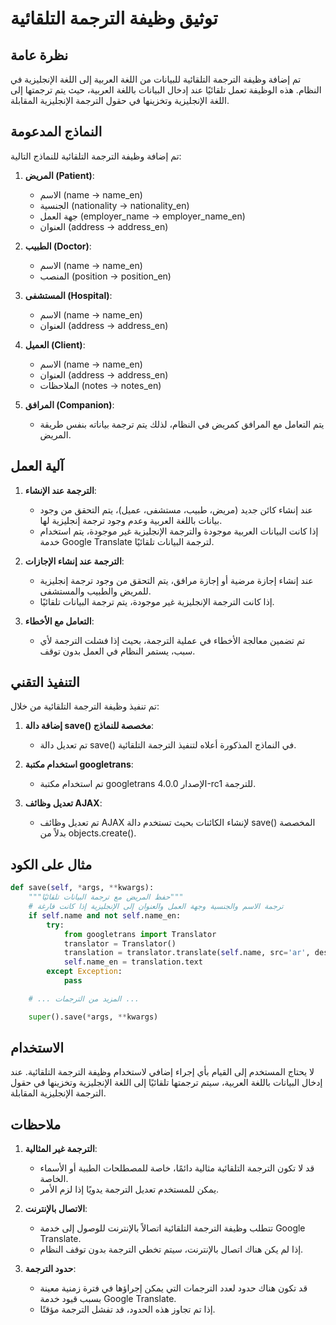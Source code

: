 # توثيق وظيفة الترجمة التلقائية

## نظرة عامة

تم إضافة وظيفة الترجمة التلقائية للبيانات من اللغة العربية إلى اللغة الإنجليزية في النظام. هذه الوظيفة تعمل تلقائيًا عند إدخال البيانات باللغة العربية، حيث يتم ترجمتها إلى اللغة الإنجليزية وتخزينها في حقول الترجمة الإنجليزية المقابلة.

## النماذج المدعومة

تم إضافة وظيفة الترجمة التلقائية للنماذج التالية:

1. **المريض (Patient)**:
   - الاسم (name -> name_en)
   - الجنسية (nationality -> nationality_en)
   - جهة العمل (employer_name -> employer_name_en)
   - العنوان (address -> address_en)

2. **الطبيب (Doctor)**:
   - الاسم (name -> name_en)
   - المنصب (position -> position_en)

3. **المستشفى (Hospital)**:
   - الاسم (name -> name_en)
   - العنوان (address -> address_en)

4. **العميل (Client)**:
   - الاسم (name -> name_en)
   - العنوان (address -> address_en)
   - الملاحظات (notes -> notes_en)

5. **المرافق (Companion)**:
   - يتم التعامل مع المرافق كمريض في النظام، لذلك يتم ترجمة بياناته بنفس طريقة المريض.

## آلية العمل

1. **الترجمة عند الإنشاء**:
   - عند إنشاء كائن جديد (مريض، طبيب، مستشفى، عميل)، يتم التحقق من وجود بيانات باللغة العربية وعدم وجود ترجمة إنجليزية لها.
   - إذا كانت البيانات العربية موجودة والترجمة الإنجليزية غير موجودة، يتم استخدام خدمة Google Translate لترجمة البيانات تلقائيًا.

2. **الترجمة عند إنشاء الإجازات**:
   - عند إنشاء إجازة مرضية أو إجازة مرافق، يتم التحقق من وجود ترجمة إنجليزية للمريض والطبيب والمستشفى.
   - إذا كانت الترجمة الإنجليزية غير موجودة، يتم ترجمة البيانات تلقائيًا.

3. **التعامل مع الأخطاء**:
   - تم تضمين معالجة الأخطاء في عملية الترجمة، بحيث إذا فشلت الترجمة لأي سبب، يستمر النظام في العمل بدون توقف.

## التنفيذ التقني

تم تنفيذ وظيفة الترجمة التلقائية من خلال:

1. **إضافة دالة save() مخصصة للنماذج**:
   - تم تعديل دالة save() في النماذج المذكورة أعلاه لتنفيذ الترجمة التلقائية.

2. **استخدام مكتبة googletrans**:
   - تم استخدام مكتبة googletrans الإصدار 4.0.0-rc1 للترجمة.

3. **تعديل وظائف AJAX**:
   - تم تعديل وظائف AJAX لإنشاء الكائنات بحيث تستخدم دالة save() المخصصة بدلاً من objects.create().

## مثال على الكود

```python
def save(self, *args, **kwargs):
    """حفظ المريض مع ترجمة البيانات تلقائيًا"""
    # ترجمة الاسم والجنسية وجهة العمل والعنوان إلى الإنجليزية إذا كانت فارغة
    if self.name and not self.name_en:
        try:
            from googletrans import Translator
            translator = Translator()
            translation = translator.translate(self.name, src='ar', dest='en')
            self.name_en = translation.text
        except Exception:
            pass

    # ... المزيد من الترجمات ...

    super().save(*args, **kwargs)
```

## الاستخدام

لا يحتاج المستخدم إلى القيام بأي إجراء إضافي لاستخدام وظيفة الترجمة التلقائية. عند إدخال البيانات باللغة العربية، سيتم ترجمتها تلقائيًا إلى اللغة الإنجليزية وتخزينها في حقول الترجمة الإنجليزية المقابلة.

## ملاحظات

1. **الترجمة غير المثالية**:
   - قد لا تكون الترجمة التلقائية مثالية دائمًا، خاصة للمصطلحات الطبية أو الأسماء الخاصة.
   - يمكن للمستخدم تعديل الترجمة يدويًا إذا لزم الأمر.

2. **الاتصال بالإنترنت**:
   - تتطلب وظيفة الترجمة التلقائية اتصالاً بالإنترنت للوصول إلى خدمة Google Translate.
   - إذا لم يكن هناك اتصال بالإنترنت، سيتم تخطي الترجمة بدون توقف النظام.

3. **حدود الترجمة**:
   - قد تكون هناك حدود لعدد الترجمات التي يمكن إجراؤها في فترة زمنية معينة بسبب قيود خدمة Google Translate.
   - إذا تم تجاوز هذه الحدود، قد تفشل الترجمة مؤقتًا.
